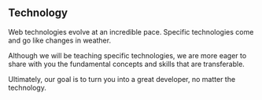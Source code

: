 ## Technology

Web technologies evolve at an incredible pace. Specific technologies come and go like changes in weather.

Although we will be teaching specific technologies, we are more eager to share with you the fundamental concepts and skills that are transferable.

Ultimately, our goal is to turn you into a great developer, no matter the technology.
